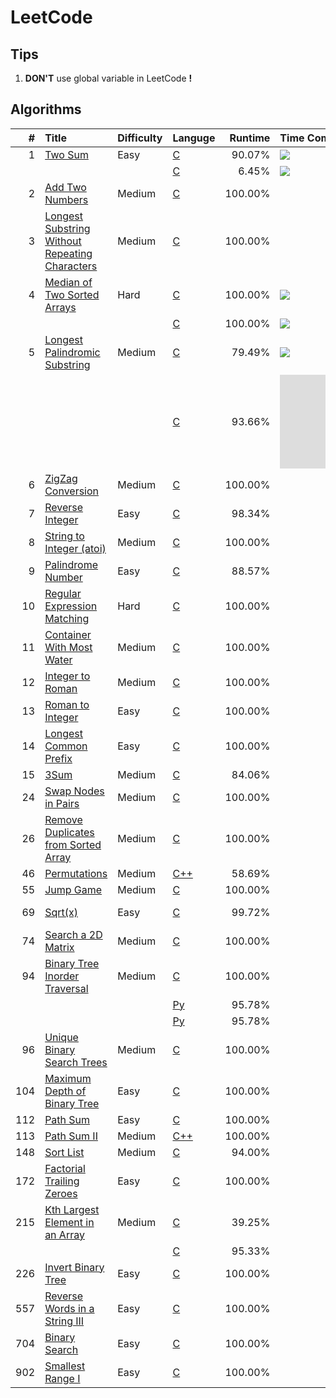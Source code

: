 # LeetCode

## Tips

1. **DON'T** use global variable in LeetCode **!**

## Algorithms
|   # | Title                                               | Difficulty | Languge      | Runtime | Time Complexity |             Tag             |
| --: | :-------------------------------------------------- | :--------- | :----------- | ------: | :-------------- | :-------------------------: |
|   1 | [Two Sum][1]                                        | Easy       | [C][1C]      |  90.07% | ![][On2]        |                             |
|     |                                                     |            | [C][1C2]     |   6.45% | ![][Ologn]      |                             |
|   2 | [Add Two Numbers][2]                                | Medium     | [C][2C]      | 100.00% |                 |                             |
|   3 | [Longest Substring Without Repeating Characters][3] | Medium     | [C][3C]      | 100.00% |                 |                             |
|   4 | [Median of Two Sorted Arrays][4]                    | Hard       | [C][4C1]     | 100.00% | ![][Ominmn]     |                             |
|     |                                                     |            | [C][4C2]     | 100.00% | ![][Ologmn]     |                             |
|   5 | [Longest Palindromic Substring][5]                  | Medium     | [C][5C1]     |  79.49% | ![][On2]        |                             |
|     |                                                     |            | [C][5C2]     |  93.66% | ![][On]         |      [Manacher][Mnch]       |
|   6 | [ZigZag Conversion][6]                              | Medium     | [C][6C]      | 100.00% |                 |                             |
|   7 | [Reverse Integer][7]                                | Easy       | [C][7C]      |  98.34% |                 |                             |
|   8 | [String to Integer (atoi)][8]                       | Medium     | [C][8C]      | 100.00% |                 |                             |
|   9 | [Palindrome Number][9]                              | Easy       | [C][9C]      |  88.57% |                 |                             |
|  10 | [Regular Expression Matching][10]                   | Hard       | [C][10C]     | 100.00% |                 | [Dynamic Programming][10dp] |
|  11 | [Container With Most Water][11]                     | Medium     | [C][11C]     | 100.00% |                 |                             |
|  12 | [Integer to Roman][12]                              | Medium     | [C][12C]     | 100.00% |                 |                             |
|  13 | [Roman to Integer][13]                              | Easy       | [C][13C]     | 100.00% |                 |                             |
|  14 | [Longest Common Prefix][14]                         | Easy       | [C][14C]     | 100.00% |                 |                             |
|  15 | [3Sum][15]                                          | Medium     | [C][15C]     |  84.06% |                 |                             |
|  24 | [Swap Nodes in Pairs][24]                           | Medium     | [C][24C]     | 100.00% |                 |                             |
|  26 | [Remove Duplicates from Sorted Array][26]           | Medium     | [C][26C]     | 100.00% |                 |                             |
|  46 | [Permutations][46]                                  | Medium     | [C++][46Cp]  |  58.69% |                 |                             |
|  55 | [Jump Game][55]                                     | Medium     | [C][55C]     | 100.00% |                 |                             |
|  69 | [Sqrt(x)][69]                                       | Easy       | [C][69C]     |  99.72% |                 |  Binary Search              |
|  74 | [Search a 2D Matrix][74]                            | Medium     | [C][74C]     | 100.00% |                 |  Binary Search              |
|  94 | [Binary Tree Inorder Traversal][94]                 | Medium     | [C][94C]     | 100.00% |                 |                             |
|     |                                                     |            | [Py][94P1]   |  95.78% |                 |  Iteration                  |
|     |                                                     |            | [Py][94P2]   |  95.78% |                 |  Recursion                  |
|  96 | [Unique Binary Search Trees][96]                    | Medium     | [C][96C]     | 100.00% |                 |                             |
| 104 | [Maximum Depth of Binary Tree][104]                 | Easy       | [C][104C]    | 100.00% |                 |                             |
| 112 | [Path Sum][112]                                     | Easy       | [C][112C]    | 100.00% |                 |                             |
| 113 | [Path Sum II][113]                                  | Medium     | [C++][113Cp] | 100.00% |                 |                             |
| 148 | [Sort List][148]                                    | Medium     | [C][148C]    |  94.00% |                 |                             |
| 172 | [Factorial Trailing Zeroes][172]                    | Easy       | [C][172C]    | 100.00% |                 |                             |
| 215 | [Kth Largest Element in an Array][215]              | Medium     | [C][215C1]   |  39.25% |                 |  QuickSelect                |
|     |                                                     |            | [C][215C2]   |  95.33% |                 |  QuickSort                  |
| 226 | [Invert Binary Tree][226]                           | Easy       | [C][226C]    | 100.00% |                 |                             |
| 557 | [Reverse Words in a String III][557]                | Easy       | [C][557C]    | 100.00% |                 |                             |
| 704 | [Binary Search][704]                                | Easy       | [C][704C]    | 100.00% |                 |                             |
| 902 | [Smallest Range I][902]                             | Easy       | [C][902C]    | 100.00% |                 |                             |


[1]:    ./doc/001.md
[1C]:   ./src/prob/001.c
[1C2]:  ./src/prob/001_2.c
[2]:    ./doc/002.md
[2C]:   ./src/prob/002.c
[3]:    ./doc/003.md
[3C]:   ./src/prob/003.c
[4]:    ./doc/004.md
[4C1]:  ./src/prob/004_1.c 
[4C2]:  ./src/prob/004_2.c 
[5]:    ./doc/005.md
[5C1]:  ./src/prob/005_1.c 
[5C2]:  ./src/prob/005_2.c
[6]:    ./doc/006.md
[6C]:   ./src/prob/006.c
[7]:    ./doc/007.md
[7C]:   ./src/prob/007.c
[8]:    ./doc/008.md
[8C]:   ./src/prob/008.c
[9]:    ./doc/009.md
[9C]:   ./src/prob/009.c
[10]:   ./doc/010.md
[10C]:  ./src/prob/010.c
[11]:   ./doc/011.md
[11C]:  ./src/prob/011.c
[12]:   ./doc/012.md
[12C]:  ./src/prob/012.c
[13]:   ./doc/013.md
[13C]:  ./src/prob/013.c
[14]:   ./doc/014.md
[14C]:  ./src/prob/014.c
[15]:   ./doc/015.md
[15C]:  ./src/prob/015.c
[24]:   ./doc/024.md
[24C]:  ./src/prob/024.c
[26]:   ./doc/026.md
[26C]:  ./src/prob/026.c
[46]:   ./doc/046.md
[46Cp]: ./src/prob/046.cpp
[55]:   ./doc/055.md
[55C]:  ./src/prob/055.c
[69]:   ./doc/069.md
[69C]:  ./src/prob/069.c
[74]:   ./doc/074.md
[74C]:  ./src/prob/074.c
[94]:   ./doc/094.md
[94C]:  ./src/prob/094.c
[96]:   ./doc/096.md
[96C]:  ./src/prob/096.c
[94P1]: ./src/prob/094_1.py
[94P2]: ./src/prob/094_2.py
[104]:  ./doc/104.md
[104C]: ./src/prob/104.c
[112]:  ./doc/112.md
[112C]: ./src/prob/112.c
[113]:  ./doc/113.md
[113Cp]:./src/prob/113.cpp
[148]:  ./doc/148.md
[148C]: ./src/prob/148.c
[172]:  ./doc/172.md
[172C]: ./src/prob/172.c
[215]:  ./doc/215.md
[215C1]:./src/prob/215_1.c
[215C2]:./src/prob/215_2.c
[226]:  ./doc/226.md
[226C]: ./src/prob/226.c
[557]:  ./doc/557.md
[557C]: ./src/prob/557.c
[704]:  ./doc/704.md
[704C]: ./src/prob/704.c
[902]:  ./doc/902.md
[902C]: ./src/prob/902.c


[Ominmn]: http://latex.codecogs.com/gif.latex?O(\min\(m,n\)) 
[Ologmn]: http://latex.codecogs.com/gif.latex?O(\log\(m,n\)) 
[Ologn]: http://latex.codecogs.com/gif.latex?O(\log\(n\)) 
[On2]: http://latex.codecogs.com/gif.latex?O(n^{2})  
[On]: http://latex.codecogs.com/gif.latex?O(n) 

[Mnch]: https://www.geeksforgeeks.org/manachers-algorithm-linear-time-longest-palindromic-substring-part-1/  
[10dp]: ./doc/010_dp.md
